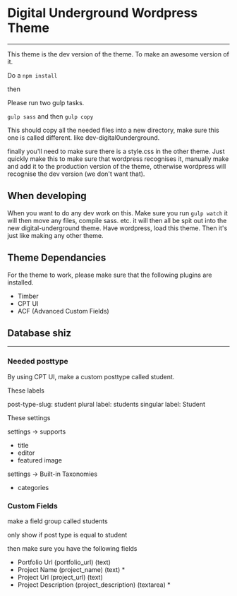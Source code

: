 # Digital Underground Wordpress Theme
---

This theme is the dev version of the theme. To make an awesome version of it. 

Do a `npm install`

then

Please run two gulp tasks.

`gulp sass` and then `gulp copy`

This should copy all the needed files into a new directory, make sure this one is called different. like dev-digital0underground.

finally you'll need to make sure there is a style.css in the other theme. Just quickly make this to make sure that wordpress recognises it, manually make and add it to the production version of the theme, otherwise wordpress will recognise the dev version (we don't want that).

## When developing

When you want to do any dev work on this. Make sure you run `gulp watch` it will then move any files, compile sass. etc. it will then all be spit out into the new digital-underground theme. Have wordpress, load this theme. Then it's just like making any other theme.

## Theme Dependancies

For the theme to work, please make sure that the following plugins are installed.

- Timber
- CPT UI
- ACF (Advanced Custom Fields)

## Database shiz
---

### Needed posttype

By using CPT UI, make a custom posttype called student.

These labels

post-type-slug: student
plural label: students
singular label: Student

These settings

settings -> supports

- title
- editor
- featured image

settings -> Built-in Taxonomies

- categories

### Custom Fields

make a field group called students

only show if post type is equal to student

then make sure you have the following fields

- Portfolio Url (portfolio_url) (text)
- Project Name (project_name) (text) *
- Project Url (project_url) (text)
- Project Description (project_description) (textarea) *


